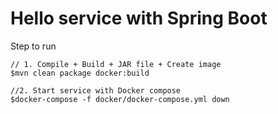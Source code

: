 # Hello service with Spring Boot

Step to run

```
// 1. Compile + Build + JAR file + Create image
$mvn clean package docker:build

//2. Start service with Docker compose
$docker-compose -f docker/docker-compose.yml down
```
